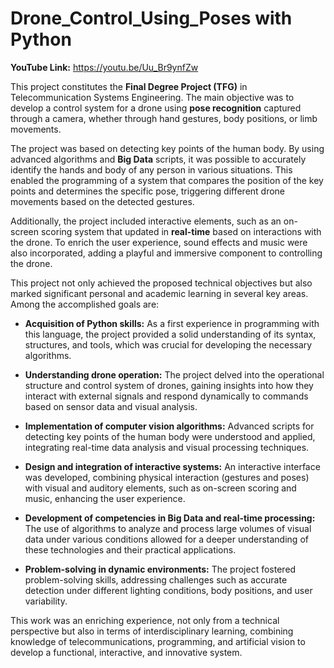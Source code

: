# Drone_Control_Using_Poses with Python

**YouTube Link:** https://youtu.be/Uu_Br9ynfZw


This project constitutes the **Final Degree Project (TFG)** in Telecommunication Systems Engineering. The main objective was to develop a control system for a drone using **pose recognition** captured through a camera, whether through hand gestures, body positions, or limb movements.

The project was based on detecting key points of the human body. By using advanced algorithms and **Big Data** scripts, it was possible to accurately identify the hands and body of any person in various situations. This enabled the programming of a system that compares the position of the key points and determines the specific pose, triggering different drone movements based on the detected gestures.

Additionally, the project included interactive elements, such as an on-screen scoring system that updated in **real-time** based on interactions with the drone. To enrich the user experience, sound effects and music were also incorporated, adding a playful and immersive component to controlling the drone.

This project not only achieved the proposed technical objectives but also marked significant personal and academic learning in several key areas. Among the accomplished goals are:

- **Acquisition of Python skills:** As a first experience in programming with this language, the project provided a solid understanding of its syntax, structures, and tools, which was crucial for developing the necessary algorithms.

- **Understanding drone operation:** The project delved into the operational structure and control system of drones, gaining insights into how they interact with external signals and respond dynamically to commands based on sensor data and visual analysis.
  
- **Implementation of computer vision algorithms:** Advanced scripts for detecting key points of the human body were understood and applied, integrating real-time data analysis and visual processing techniques.
  
- **Design and integration of interactive systems:** An interactive interface was developed, combining physical interaction (gestures and poses) with visual and auditory elements, such as on-screen scoring and music, enhancing the user experience.
  
- **Development of competencies in Big Data and real-time processing:** The use of algorithms to analyze and process large volumes of visual data under various conditions allowed for a deeper understanding of these technologies and their practical applications.
  
- **Problem-solving in dynamic environments:** The project fostered problem-solving skills, addressing challenges such as accurate detection under different lighting conditions, body positions, and user variability.

This work was an enriching experience, not only from a technical perspective but also in terms of interdisciplinary learning, combining knowledge of telecommunications, programming, and artificial vision to develop a functional, interactive, and innovative system.

